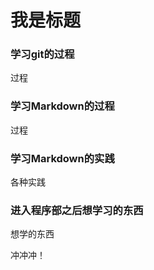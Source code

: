 # 我是标题

### 学习git的过程

过程

### 学习Markdown的过程

过程

### 学习Markdown的实践

各种实践

### 进入程序部之后想学习的东西

想学的东西



冲冲冲！
